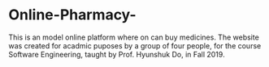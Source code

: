 # Online-Pharmacy-
This is an model online platform where on can buy medicines.
The website was created for acadmic puposes by a group of four people, for the course Software Engineering, taught by Prof. Hyunshuk Do, in Fall 2019. 
